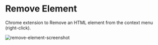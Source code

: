 # Remove Element

Chrome extension to Remove an HTML element from the context menu (right-click).

![remove-element-screenshot](https://cloud.githubusercontent.com/assets/5932099/7266417/e27b64c8-e86e-11e4-93d8-0c8d247139f8.png)

